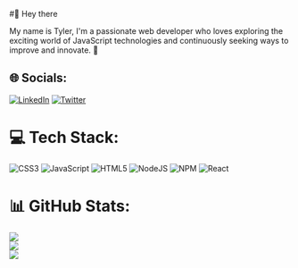 #👋 Hey there

My name is Tyler, I'm a passionate web developer who loves exploring the exciting world of JavaScript technologies and continuously seeking ways to improve and innovate. 🚀  

## 🌐 Socials:
[![LinkedIn](https://img.shields.io/badge/LinkedIn-%230077B5.svg?logo=linkedin&logoColor=white)](https://linkedin.com/in/tyler-mommsen) [![Twitter](https://img.shields.io/badge/Twitter-%231DA1F2.svg?logo=Twitter&logoColor=white)](https://twitter.com/tyler_mommsen) 

# 💻 Tech Stack:
![CSS3](https://img.shields.io/badge/css3-%231572B6.svg?style=for-the-badge&logo=css3&logoColor=white) ![JavaScript](https://img.shields.io/badge/javascript-%23323330.svg?style=for-the-badge&logo=javascript&logoColor=%23F7DF1E) ![HTML5](https://img.shields.io/badge/html5-%23E34F26.svg?style=for-the-badge&logo=html5&logoColor=white) ![NodeJS](https://img.shields.io/badge/node.js-6DA55F?style=for-the-badge&logo=node.js&logoColor=white) ![NPM](https://img.shields.io/badge/NPM-%23000000.svg?style=for-the-badge&logo=npm&logoColor=white) ![React](https://img.shields.io/badge/react-%2320232a.svg?style=for-the-badge&logo=react&logoColor=%2361DAFB)
# 📊 GitHub Stats:
![](https://github-readme-stats.vercel.app/api?username=TylerMommsen&theme=dark&hide_border=true&include_all_commits=false&count_private=false)<br/>
![](https://github-readme-streak-stats.herokuapp.com/?user=TylerMommsen&theme=dark&hide_border=true)<br/>
![](https://github-readme-stats.vercel.app/api/top-langs/?username=TylerMommsen&theme=dark&hide_border=true&include_all_commits=false&count_private=false&layout=compact)

<!-- Proudly created with GPRM ( https://gprm.itsvg.in ) -->
